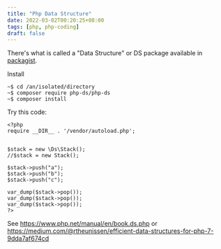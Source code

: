 ```yaml
---
title: "Php Data Structure"
date: 2022-03-02T00:20:25+08:00
tags: [php, php-coding]
draft: false
---
```


There's what is called a "Data Structure" or DS package available in [packagist](https://packagist.org/packages/php-ds/php-ds).

Install
```
~$ cd /an/isolated/directory
~$ composer require php-ds/php-ds
~$ composer install
```

Try this code:
```
<?php
require __DIR__ . '/vendor/autoload.php';


$stack = new \Ds\Stack();
//$stack = new Stack();

$stack->push("a");
$stack->push("b");
$stack->push("c");

var_dump($stack->pop());
var_dump($stack->pop());
var_dump($stack->pop());
?>
```

See https://www.php.net/manual/en/book.ds.php or https://medium.com/@rtheunissen/efficient-data-structures-for-php-7-9dda7af674cd
